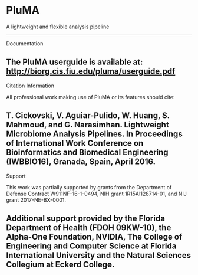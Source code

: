 # PluMA
A lightweight and flexible analysis pipeline

------------------------------------------------------------------------------
Documentation

The PluMA userguide is available at:
http://biorg.cis.fiu.edu/pluma/userguide.pdf
------------------------------------------------------------------------------
Citation Information

All professional work making use of PluMA or its features should cite:

T. Cickovski, V. Aguiar-Pulido, W. Huang, S. Mahmoud, and G. Narasimhan.  Lightweight
Microbiome Analysis Pipelines.  In Proceedings of International Work Conference on
Bioinformatics and Biomedical Engineering (IWBBIO16), Granada, Spain, April 2016.
------------------------------------------------------------------------------
Support

This work was partially supported by grants from the Department of
Defense Contract W911NF-16-1-0494, NIH grant 1R15AI128714-01,
and NIJ grant 2017-NE-BX-0001.

Additional support provided by the Florida Department of Health (FDOH 09KW-10),
the Alpha-One Foundation, NVIDIA, The College of Engineering and Computer Science
at Florida International University and the Natural Sciences Collegium at
Eckerd College.
------------------------------------------------------------------------------
